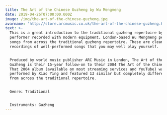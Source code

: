 ```yaml
---
title: The Art of the Chinese Guzheng by Wu Mengmeng
date: 2019-04-26T07:00:00.000Z
image: /img/the-art-of-the-chinese-guzheng.jpg
avarname: 'http://store.arcmusic.co.uk/the-art-of-the-chinese-guzheng.html'
text: >-
  This is a great introduction to the traditional guzheng repertoire by a modern
  performer recorded with modern equipment. London-based Wu Mengmeng performs 12
  songs from across the traditional guzheng repertoire. These are clean
  recordings of well-performed songs that you may well play yourself.


  Produced by world music publisher ARC Music in London, The Art of the Chinese
  Guzheng is their 15-year follow-on to their 2004 The Art of the Chinese Harp.
  That 2004 album (available on most streaming services and YouTube) was
  performed by Xiao Ying and featured 13 similar but completely different songs
  from across the traditional repertoire.


  Genre: Traditional


  Instruments: Guzheng
---
```


